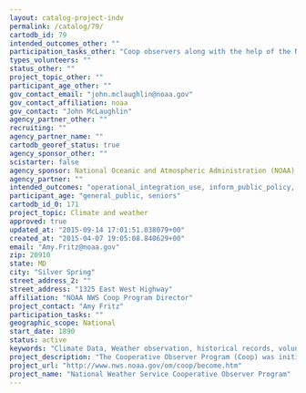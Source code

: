 ```yaml
---
layout: catalog-project-indv
permalink: /catalog/79/
cartodb_id: 79
intended_outcomes_other: ""
participation_tasks_other: "Coop observers along with the help of the NWS undergo training on measurement and monitoring techniques before selecting, collecting and maintaining daily data fields.  These fields include: 24-hour evaluations of the minimum/maximum levels of precipitation, snowfall and temperature. Observers then transmit the data either electronically or by phone to the NWS and the National Climate Data Center where it is entered and analyzed for public service and historical cataloguing."
types_volunteers: ""
status_other: ""
project_topic_other: ""
participant_age_other: ""
gov_contact_email: "john.mclaughlin@noaa.gov"
gov_contact_affiliation: noaa
gov_contact: "John McLaughlin"
agency_partner_other: ""
recruiting: ""
agency_partner_name: ""
cartodb_georef_status: true
agency_sponsor_other: ""
scistarter: false
agency_sponsor: National Oceanic and Atmospheric Administration (NOAA)
agency_partner: ""
intended_outcomes: "operational_integration_use, inform_public_policy, research_advancement"
participant_age: "general_public, seniors"
cartodb_id_0: 171
project_topic: Climate and weather
approved: true
updated_at: "2015-09-14 17:01:51.038079+00"
created_at: "2015-04-07 19:05:08.840629+00"
email: "Amy.Fritz@noaa.gov"
zip: 20910
state: MD
city: "Silver Spring"
street_address_2: ""
street_address: "1325 East West Highway"
affiliation: "NOAA NWS Coop Program Director"
project_contact: "Amy Fritz"
participation_tasks: ""
geographic_scope: National
start_date: 1890
status: active
keywords: "Climate Data, Weather observation, historical records, volunteer data,"
project_description: "The Cooperative Observer Program (Coop) was initiated by an act of Congress in 1890 with two goals:  First, to provide daily meteorological observations of minimum and maximum precipitation, snowfall and temperature; second, Coop was to play a supportive role for weather forecasting, warning and public service purposes.  Today the program has nearly 10,000 volunteers that contribute to daily measurements in a variety of locales, from urban to rural and ocean-to-ocean across the nation. The NWS supports Coop through the selection of observation locations, the recruitment and training of observers, the installation of equipment, as well as maintenance, collection and disbursement of data with the help of the National Climate Data Center. Funding for Coop began after the establishment of the Weather Bureau by Congress in 1890, therefore establishing the first network of cooperative weather stations.  Since then, volunteer weather observation has been the backbone of the United States climate data, crediting the Cooperative Network for establishing the most definitive source of weather data for the United States."
project_url: "http://www.nws.noaa.gov/om/coop/become.htm"
project_name: "National Weather Service Cooperative Observer Program"
---
```

